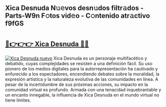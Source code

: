 ## Xica Desnuda N𝚞𝚎vos desn𝚞dos filtr𝚊dos - Parts-W9n F𝚘tos vid𝚎o - C𝚘ntenido atr𝚊ctivo f9fGS

# <h2><a href="http://mb4yw6k.tromn.icu/?c=Xica+Desnuda">🔗👉👉👉 Xica Desnuda 🔗🔗</a></h2>

[![Xica Desnuda nuevo](https://i.imgur.com/pEAQMta.gif)](http://mb4yw6k.tromn.icu/?c=Xica+Desnuda)
Xica Desnuda es un personaje multifacético y debatido, cuyas complejidades se resisten a una definición fácil.  Su uso pionero de los medios digitales para la autorrepresentación ha cautivado y enfurecido a los espectadores, encendiendo debates sobre la moralidad, la expresión artística y la naturaleza evolutiva de las comunidades en línea. A pesar de la incertidumbre de sus próximas acciones, su impacto en la comunidad virtual es profundo. Armada con una tenacidad inquebrantable y un encanto innegable, la influencia de Xica Desnuda en el mundo virtual no tiene límites.
